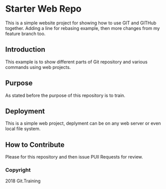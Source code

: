 # Starter Web Repo

This is a simple website project for showing how to use GIT and GITHub together. Adding a line for rebasing example, then more changes from my feature branch too.

## Introduction

This example is to show different parts of Git repository and various commands using web projects.

## Purpose

As stated before the purpose of this repository is to train.

## Deployment

This is a simple web project, deplyment can be on any web server or even local file system.

## How to Contribute

Please for this repository and then issue PUll Requests for review.

### Copyright

2018 Git.Training

